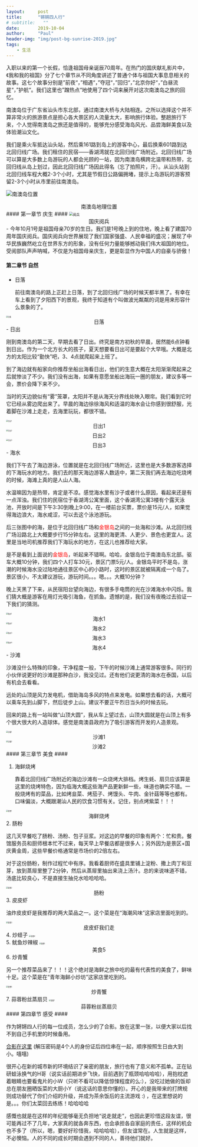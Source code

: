```yaml
---
layout:     post
title:      "锵锵四人行"
# subtitle:   ""
date:       2019-10-04
author:     "Paul"
header-img: "img/post-bg-sunrise-2019.jpg"
tags:
    - 生活
---
```


入职以来的第一个长假，恰逢祖国母亲诞辰70周年。在热门的国庆献礼影片中，《我和我的祖国》分了七个章节从不同角度讲述了普通个体与祖国大事息息相关的故事。这七个故事分别是”前夜“，”相遇“，”夺冠“，”回归“，”北京你好“，”白昼流星“，”护航“。我们这里也”蹭热点“地使用了四个词来展开对这次南澳岛之旅的回忆。

南澳岛位于广东省汕头市东北部，通过南澳大桥与大陆相连。之所以选择这个并不算非常火的旅游景点是担心各大景区的人流量太大，影响旅行体验。整趟旅行下来，个人觉得南澳岛之旅还是值得的，能够充分感受海岛风光、品尝海鲜美食以及体验潮汕文化。

我们是乘火车抵达汕头站，然后乘161路到岛上的游客中心，最后换乘601路到达北回归线广场。我们租住的民宿——香湖湾就在北回归线广场附近。北回归线广场可以算是大多数上岛游玩的人都会光顾的一站，因为南澳岛横跨北温带和热带，北回归线从岛上划过，因此北回归线广场因此得名（忘了拍照片，汗）。从汕头站到北回归线车程大概2-3个小时，尤其是节假日公路偏拥堵，提示上岛游玩的游客预留2-3个小时从市里前往南澳岛。

![南澳岛位置](https://raw.githubusercontent.com/Paul-HIT/my-pictures/master/2019-national-day/南澳岛.png)

<center>南澳岛地理位置</center>
#### 第一章节 庆生 ####

<img src="https://raw.githubusercontent.com/Paul-HIT/my-pictures/master/2019-national-day/阅兵.jpg" alt="阅兵" style="zoom: 65%;" />

<center>国庆阅兵</center>
- 今年10月1号是祖国母亲70岁的生日。我们是1号晚上到的住地，晚上看了建国70周年国庆阅兵。国庆阅兵向世界展现了我们国家强盛、人民幸福的盛况；展现了中华民族巍然屹立在世界东方的形象，没有任何力量能够撼动我们伟大祖国的地位。受阅部队声声呐喊，不仅是为祖国母亲庆生，更是彰显作为中国人的自豪与骄傲！

#### 第二章节 自然 ####

- 日落

  前往南澳岛的路上正赶上日落，到了北回归线广场的时候天都半黑了。有幸在车上看到了夕阳西下的景观，我终于知道有个叫做波光粼粼的词是用来形容什么景象的了。

<img src="https://raw.githubusercontent.com/Paul-HIT/my-pictures/master/2019-national-day/sunrise/6.jpg" alt="日落" style="zoom:30%;" />

<center>日落</center>
- 日出

  刚到南澳岛的第二天，早期去看了日出。终究是南方初秋的早晨，居然能6点钟看到日出。作为一个北方长大的孩子，夏天想要看日出可是要起个大早哦。大概是北方的太阳比较“勤快”吧，3、4点就爬起来上班了。

  到了海边就有船家向你推荐坐船出海看日出，他们的生意大概在太阳渐渐爬起来之后就惨淡了不少。我们没有出海，如果有意愿坐船出海玩一圈的朋友，建议多等一会，票价会降下来不少。

  当时的天边貌似有“雾”笼罩，太阳并不是从海天分界线处映入眼帘。我们看到它时它已经从雾边爬出来了。早晨的海边徐徐海风和适温的海水会让你感到很舒服，光着脚在沙滩上走走，去海里玩玩，都很不错。

<img src="https://raw.githubusercontent.com/Paul-HIT/my-pictures/master/2019-national-day/sunrise/2.jpg" alt="日出1" style="zoom:30%;" />

<center>日出1</center>
<img src="https://raw.githubusercontent.com/Paul-HIT/my-pictures/master/2019-national-day/sunrise/9.jpg" alt="日出2" style="zoom:30%;" />

<center>日出2</center>
<img src="https://raw.githubusercontent.com/Paul-HIT/my-pictures/master/2019-national-day/sunrise/10.jpg" alt="日出3" style="zoom:30%;" />

<center>日出3</center>
- 海水

  我们下午去了海边游泳，位置就是在北回归线广场附近，这里也是大多数游客选择的下海玩水的地方。我们去的那天海边游客人数适中，第二天我们再去海边吃烧烤的时候，海滩上真的是人山人海。

  水温嘛因为是热带，肯定是不凉。感觉海水里有沙子或者什么原因，看起来还是有一点浑浊。我们住的民宿位于香湖湾公寓里面，这个香湖湾公寓3楼有个露天泳池，开放时间是下午3:30到晚上9:00，在一楼前台买票，票价是15元/人，如果觉得海边浪大，海水咸涩，可以去这个泳池游玩。
  
  后三张图中的海，是位于北回归线广场和<font color='red'>金银岛</font>之间的一处海和沙滩。从北回归线广场沿路北上大概要步行15分钟左右。这里的海更清、人更少、景色也更宜人。这里是当地司机推荐我们下海玩水的地方，在这儿也推荐给大家。
  
  是不是看到上面说的<font color='red'>金银岛</font>，听起来不错啊。哈哈，金银岛位于南澳岛东北部。驱车大概10分钟，我们四个人打车30元，景区门票5元/人。金银岛平时不是岛，涨潮的时候海水没过陆地通往景区中心的小路时，这时的景区就被隔离成一个岛了。景区很小，不太建议游玩，游玩时间。。。嗯。。。大概10分钟？
  
  晚上天黑了下来，从民宿阳台望向海边，有很多手电筒的光在沙滩海水中闪烁。我们猜大概是游客在用灯光吸引海鱼，在抓鱼。遗憾的是，我们没有夜晚过去验证一下我们的猜测。

<img src="https://raw.githubusercontent.com/Paul-HIT/my-pictures/master/2019-national-day/sunrise/1.jpg" alt="海水1" style="zoom:30%;" />

<center>海水1</center>
<img src="https://raw.githubusercontent.com/Paul-HIT/my-pictures/master/2019-national-day/sunrise/3.jpg" alt="海水2" style="zoom:30%;" />

<center>海水2</center>
<img src="https://raw.githubusercontent.com/Paul-HIT/my-pictures/master/2019-national-day/sunrise/5.jpg" alt="海水3" style="zoom:30%;" />

<center>海水3</center>
<img src="https://raw.githubusercontent.com/Paul-HIT/my-pictures/master/2019-national-day/sunrise/8.jpg" alt="海水4" style="zoom:30%;" />

<center>海水4</center>
- 沙滩

  沙滩没什么特殊的印象，干净程度一般，下午的时候沙滩上通常游客很多。同行的小伙伴说更好的沙滩是那种白沙，我没见过。还有他们说更清的海水在泰国，以后有机会去看看。

  远处的山顶是风力发电机，借助海岛多风的特点来发电。如果想去看的话，大概可以乘车先到山脚下，然后徒步上山。建议不要正午烈日当头的时候去玩。

  回来的路上有一站叫做“山顶大圆”，我从车上望过去，山顶大圆就是在山顶上有多个很大很大的人造球体。感觉是南澳县政府为了吸引游客而开发的人造景观。

<img src="https://raw.githubusercontent.com/Paul-HIT/my-pictures/master/2019-national-day/sunrise/4.jpg" alt="沙滩1" style="zoom:30%;"/>

<center>沙滩1</center>
<img src="https://raw.githubusercontent.com/Paul-HIT/my-pictures/master/2019-national-day/sunrise/7.jpg" alt="沙滩2" style="zoom:30%;" />

<center>沙滩2</center>
#### 第三章节 美食 ####

1. 海鲜烧烤

   靠着北回归线广场附近的海边沙滩有一众烧烤大排档。烤生蚝、扇贝应该算是这里的烧烤特色，因为临海大概这些海产品更新鲜一些，味道也确实不错。一般烧烤有的菜品，比如烤韭菜、烤茄子、烤馒头、牛肉、金针菇等等也都有。口味偏淡，大概跟潮汕人民的饮食习惯有关。记住，别点烤紫菜！！！

<img src="https://raw.githubusercontent.com/Paul-HIT/my-pictures/master/2019-national-day/food/1.jpg" alt="美食1" style="zoom:30%;" />

<center>海鲜烧烤</center>
2. 肠粉

   这几天早餐吃了肠粉、汤粉、包子豆浆。对这边的早餐的印象有两个：忙和贵。餐馆服务员和厨师根本忙不过来，每天早上早餐店都是很多人；另外因为是景区+国庆黄金周，这些早餐价格通常是市场价的2倍左右。

   对于这份肠粉，制作过程忙中有序。我看着厨师在盛具里铺上淀粉、撒上肉丁和豆芽，放到蒸屉里整了2分钟，然后从蒸屉里抽出来浇上汤汁。总的来说味道不错，汤底比较良心，不是直接生抽兑水哈哈哈哈。

<img src="https://raw.githubusercontent.com/Paul-HIT/my-pictures/master/2019-national-day/food/2.jpg" alt="美食2" style="zoom:30%;" />

<center>肠粉</center>
3. 皮皮虾

   油炸皮皮虾是我推荐的两大菜品之一。这个菜是在“海潮风味”这家店里面吃到的。

<img src="https://raw.githubusercontent.com/Paul-HIT/my-pictures/master/2019-national-day/food/3.jpg" alt="美食3" style="zoom:30%;" />

<center>皮皮虾我们走</center>
4. 炒蛏子

<img src="https://raw.githubusercontent.com/Paul-HIT/my-pictures/master/2019-national-day/food/4.jpg" alt="美食4" style="zoom:30%;" />

<center></center>
5. 鱿鱼炒辣椒

<img src="https://raw.githubusercontent.com/Paul-HIT/my-pictures/master/2019-national-day/food/5.jpg" alt="美食5" style="zoom:30%;" />

<center>美食5</center>
6. 炒青蟹

   另一个推荐菜品来了！！！这个绝对是海鲜之旅中吃的最有代表性的美食了，鲜味十足。这个菜是在“青年海鲜小炒坊”这家店里吃到的。

<img src="https://raw.githubusercontent.com/Paul-HIT/my-pictures/master/2019-national-day/food/6.jpg" alt="美食6" style="zoom:30%;" />

<center>炒青蟹</center>
7. 蒜蓉粉丝蒸扇贝

<img src="https://raw.githubusercontent.com/Paul-HIT/my-pictures/master/2019-national-day/food/7.jpg" alt="美食7" style="zoom:30%;" />

<center>蒜蓉粉丝蒸扇贝</center>
#### 第四章节 感受 ####

作为锵锵四人行的每一位成员，怎么少的了合影。放在这里一张，以便大家以后找不到自己手机里的时候备用。

[合影在这里](https://raw.githubusercontent.com/Paul-HIT/my-pictures/master/2019-national-day/%E5%90%88%E5%BD%B1.zip) (解压密码是4个人的身份证后四位串在一起，顺序按照生日由大到小。嘻嘻)

很开心在新的城市新的环境结识了亲密的朋友，旅行也有了意义和不孤单。正在钻研蛙泳换气的H哥（说实话前期进步飞快，目前遇到了瓶颈哈哈哈哈），用抱枕遮着眼睛也要看鬼片的小W（只听不看可以降低惊悚程度的么:），没吃过她做的饭却总在朋友圈晒饭菜的大厨小Y（说这话的意思你懂的）。开心的是我带来的打牌规则成功替代了你们介绍的升级，并成为茶余饭后的主流游戏 :) ，在这里想说的是。。。你们太菜回去练练！哈哈哈哈

感慨也就是在这样的年纪能够毫无负担地“说走就走”，也因此更珍惜这段友谊，很可能再过不了几年，大家真的就各奔东西，也会承担各自家庭的责任，这样的机会也不多了（所以，嗯，要好好珍惜我，哈哈哈哈），但友谊常在。人生就是这样，不必懊恼。人的不同的成长时期会遇到不同的人，善待他们就好。